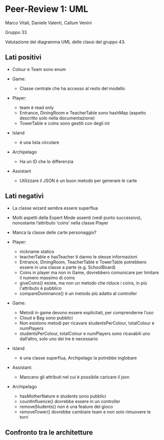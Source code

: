 # Peer-Review 1: UML

Marco Vitali, Daniele Valenti, Callum Venini

Gruppo 33

Valutazione del diagramma UML delle classi del gruppo 43.

## Lati positivi

- Colour e Team sono enum

- Game:
  - Classe centrale che ha accesso al resto del modello

- Player:
  - team è read only
  - Entrance, DiningRoom e TeacherTable sono hashMap (aspetto descritto solo nella documentazione)
  - TowerTable e coins sono gestiti con degli int

- Island
  - è una lista circolare

- Archipelago
  - Ha un ID che lo differenzia

- Assistant
  - Utilizzare il JSON è un buon metodo per generare le carte


## Lati negativi

- La classe wizard sembra essere superflua

- Molti aspetti della Expert Mode assenti (vedi punto successivo), nonostante l’attributo ‘coins’ nella classe Player

- Manca la classe delle carte personaggio?

- Player:
  - nickname statico
  - teacherTable e hasTeacher ti danno le stesse informazioni
  - Entrance, DiningRoom, TeacherTable e TowerTable potrebbero essere in una classe a parte (e.g. SchoolBoard)
  - Coins in player ma non in Game, dovrebbero comunicare per limitare il numero massimo di coins
  - giveCoins() esiste, ma non un metodo che riduce i coins, in più l'attributo è pubblico
  - compareDominance() è un metodo più adatto al controller

- Game:
  - Metodi in game devono essere esplicitati, per comprenderne l’uso
  - Cloud e Bag sono pubblici
  - Non esistono metodi per ricavare studentsPerColour, totalColour e numPlayers
  - studentsPerColour, totalColour e numPlayers sono ricavabili uno dall’altro, solo uno dei tre è necessario

- Island
  - è una classe superflua, Archipelago la potrebbe inglobare

- Assistant:
  - Mancano gli attributi nel cui è possibile caricare il json

- Archipelago
  - hasMotherNature e students sono pubblici
  - countInfluence() dovrebbe essere in un controller
  - removeStudents() non è una feature del gioco
  - removeTower() dovrebbe cambiare team e non solo rimuovere le torri


## Confronto tra le architetture
